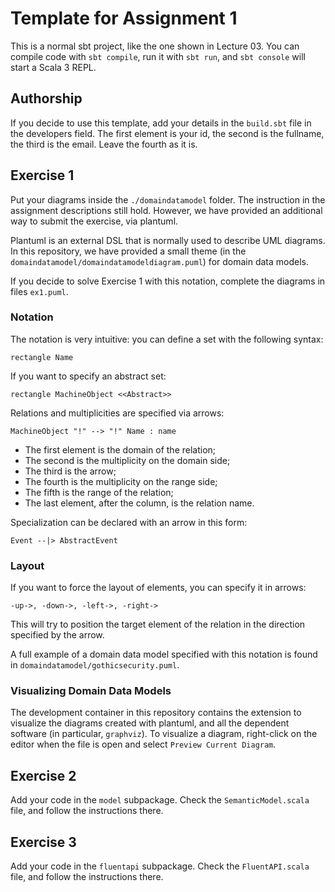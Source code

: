 # Template for Assignment 1

This is a normal sbt project, like the one shown in Lecture 03. You can compile code with `sbt compile`, run it with `sbt run`, and `sbt console` will start a Scala 3 REPL.

## Authorship

If you decide to use this template, add your details in the `build.sbt` file in the developers field. The first element is your id, the second is the fullname, the third is the email. Leave the fourth as it is.

## Exercise 1

Put your diagrams inside the `./domaindatamodel` folder. The instruction in the assignment descriptions still hold. However, we have provided an additional way to submit the exercise, via plantuml. 

Plantuml is an external DSL that is normally used to describe UML diagrams. In this repository, we have provided a small theme (in the `domaindatamodel/domaindatamodeldiagram.puml`) for domain data models.

If you decide to solve Exercise 1 with this notation, complete the diagrams in files `ex1.puml`.

### Notation

The notation is very intuitive: you can define a set with the following syntax:

```
rectangle Name 
```

If you want to specify an abstract set:

```
rectangle MachineObject <<Abstract>>
```

Relations and multiplicities are specified via arrows:

```
MachineObject "!" --> "!" Name : name
```

* The first element is the domain of the relation;
* The second is the multiplicity on the domain side;
* The third is the arrow;
* The fourth is the multiplicity on the range side;
* The fifth is the range of the relation;
* The last element, after the column, is the relation name.

Specialization can be declared with an arrow in this form:

```
Event --|> AbstractEvent
```

### Layout

If you want to force the layout of elements, you can specify it in arrows:
```
-up->, -down->, -left->, -right->
```

This will try to position the target element of the relation in the direction specified by the arrow.

A full example of a domain data model specified with this notation is found in `domaindatamodel/gothicsecurity.puml`.

### Visualizing Domain Data Models

The development container in this repository contains the extension to visualize the diagrams created with plantuml, and all the dependent software (in particular, `graphviz`). To visualize a diagram, right-click on the editor when the file is open and select `Preview Current Diagram`.

## Exercise 2

Add your code in the `model` subpackage. Check the `SemanticModel.scala` file, and follow the instructions there.

## Exercise 3

Add your code in the `fluentapi` subpackage. Check the `FluentAPI.scala` file, and follow the instructions there.

